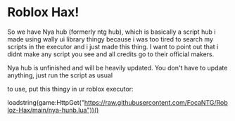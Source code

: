 # Roblox Hax!

So we have Nya hub (formerly ntg hub), which is basically a script hub i made using wally ui library thingy because i was too tired to search my scripts in the executor and i just made this thing. I want to point out that i didnt make any script you see and all credits go to their official makers.

Nya hub is unfinished and will be heavily updated. You don't have to update anything, just run the script as usual

to use, put this thingy in ur roblox executor:

loadstring(game:HttpGet("https://raw.githubusercontent.com/FocaNTG/Robloz-Hax/main/nya-hunb.lua"))()

# 
